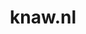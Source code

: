 ---
layout: post
title:  "knaw.nl"
internal_url:  "/dutchgov/knaw.nl.html"
subdomains_count: 1356
all_subdomains_count: 1926
urls_count: 243
ssl_rank: 0
http_rank: 36.753086419753
url_link: /data/knaw.nl/urls.txt
all_subdomains_link: /data/knaw.nl/all_subdomains.txt
subdomains_link: /data/knaw.nl/subdomains.txt
categories: dutchgov
---